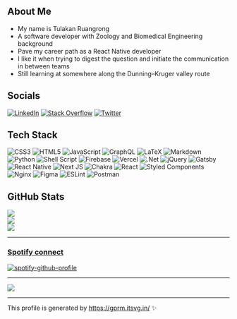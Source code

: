 ## About Me

- My name is Tulakan Ruangrong
- A software developer with Zoology and Biomedical Engineering background
- Pave my career path as a React Native developer
- I like it when trying to digest the question and initiate the communication in between teams
- Still learning at somewhere along the Dunning–Kruger valley route

## Socials

[![LinkedIn](https://img.shields.io/badge/LinkedIn-%230077B5.svg?logo=linkedin&logoColor=white)](https://linkedin.com/in/tulakan-ruangrong-9b39377b) [![Stack Overflow](https://img.shields.io/badge/-Stackoverflow-FE7A16?logo=stack-overflow&logoColor=white)](https://stackoverflow.com/users/4010864) [![Twitter](https://img.shields.io/badge/Twitter-%231DA1F2.svg?logo=Twitter&logoColor=white)](https://twitter.com/tulakann) 

## Tech Stack

![CSS3](https://img.shields.io/badge/css3-%231572B6.svg?style=flat&logo=css3&logoColor=white) ![HTML5](https://img.shields.io/badge/html5-%23E34F26.svg?style=flat&logo=html5&logoColor=white) ![JavaScript](https://img.shields.io/badge/javascript-%23323330.svg?style=flat&logo=javascript&logoColor=%23F7DF1E) ![GraphQL](https://img.shields.io/badge/-GraphQL-E10098?style=flat&logo=graphql&logoColor=white) ![LaTeX](https://img.shields.io/badge/latex-%23008080.svg?style=flat&logo=latex&logoColor=white) ![Markdown](https://img.shields.io/badge/markdown-%23000000.svg?style=flat&logo=markdown&logoColor=white) ![Python](https://img.shields.io/badge/python-3670A0?style=flat&logo=python&logoColor=ffdd54) ![Shell Script](https://img.shields.io/badge/shell_script-%23121011.svg?style=flat&logo=gnu-bash&logoColor=white) ![Firebase](https://img.shields.io/badge/firebase-%23039BE5.svg?style=flat&logo=firebase) ![Vercel](https://img.shields.io/badge/vercel-%23000000.svg?style=flat&logo=vercel&logoColor=white) ![.Net](https://img.shields.io/badge/.NET-5C2D91?style=flat&logo=.net&logoColor=white) ![jQuery](https://img.shields.io/badge/jquery-%230769AD.svg?style=flat&logo=jquery&logoColor=white) ![Gatsby](https://img.shields.io/badge/Gatsby-%23663399.svg?style=flat&logo=gatsby&logoColor=white) ![React Native](https://img.shields.io/badge/react_native-%2320232a.svg?style=flat&logo=react&logoColor=%2361DAFB) ![Next JS](https://img.shields.io/badge/Next-black?style=flat&logo=next.js&logoColor=white) ![Chakra](https://img.shields.io/badge/chakra-%234ED1C5.svg?style=flat&logo=chakraui&logoColor=white) ![React](https://img.shields.io/badge/react-%2320232a.svg?style=flat&logo=react&logoColor=%2361DAFB) ![Styled Components](https://img.shields.io/badge/styled--components-DB7093?style=flat&logo=styled-components&logoColor=white) ![Nginx](https://img.shields.io/badge/nginx-%23009639.svg?style=flat&logo=nginx&logoColor=white) 	![Figma](https://img.shields.io/badge/figma-%23F24E1E.svg?style=flat&logo=figma&logoColor=white) ![ESLint](https://img.shields.io/badge/ESLint-4B3263?style=flat&logo=eslint&logoColor=white) ![Postman](https://img.shields.io/badge/Postman-FF6C37?style=flat&logo=postman&logoColor=white)

## GitHub Stats

![](https://github-readme-stats.vercel.app/api?username=bluenex&theme=nord&hide_border=false&include_all_commits=false&count_private=true)<br/>
![](https://github-readme-streak-stats.herokuapp.com/?user=bluenex&theme=nord&hide_border=false)<br/>
![](https://github-readme-stats.vercel.app/api/top-langs/?username=bluenex&theme=nord&hide_border=false&include_all_commits=false&count_private=true&layout=compact)

----

### [Spotify connect](https://github.com/kittinan/spotify-github-profile)

[![spotify-github-profile](https://spotify-github-profile.vercel.app/api/view?uid=21jd5zwzpynvwjevxr7daanea&cover_image=true&theme=natemoo-re)](https://github.com/kittinan/spotify-github-profile)

----

![](https://komarev.com/ghpvc/?username=bluenex&label=Visitors+Count&color=brightgreen)

----

This profile is generated by https://gprm.itsvg.in/ ✨
